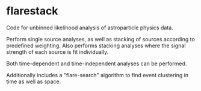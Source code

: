 # flarestack
Code for unbinned likelihood analysis of astroparticle physics data.

Perform single source analyses, as well as stacking of sources according to predefined weighting. 
Also performs stacking analyses where the signal strength of each source is fit individually.

Both time-dependent and time-independent analyses can be performed. 

Additionally includes a "flare-search" algorithm to find event clustering in time as well as space.
